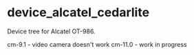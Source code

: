 device_alcatel_cedarlite
========================

Device tree for Alcatel OT-986.

cm-9.1  - video camera doesn't work
cm-11.0 - work in progress
